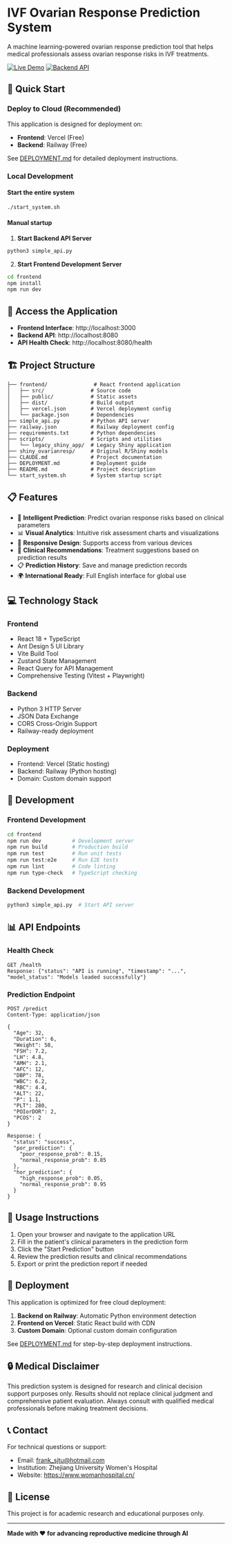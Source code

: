 # IVF Ovarian Response Prediction System

A machine learning-powered ovarian response prediction tool that helps medical professionals assess ovarian response risks in IVF treatments.

[![Live Demo](https://img.shields.io/badge/Live-Demo-brightgreen)](https://your-app.vercel.app)
[![Backend API](https://img.shields.io/badge/API-Backend-blue)](https://your-backend.railway.app)

## 🚀 Quick Start

### Deploy to Cloud (Recommended)
This application is designed for deployment on:
- **Frontend**: Vercel (Free)
- **Backend**: Railway (Free)

See [DEPLOYMENT.md](DEPLOYMENT.md) for detailed deployment instructions.

### Local Development

#### Start the entire system
```bash
./start_system.sh
```

#### Manual startup

1. **Start Backend API Server**
```bash
python3 simple_api.py
```

2. **Start Frontend Development Server**
```bash
cd frontend
npm install
npm run dev
```

## 📱 Access the Application

- **Frontend Interface**: http://localhost:3000
- **Backend API**: http://localhost:8080
- **API Health Check**: http://localhost:8080/health

## 🏗️ Project Structure

```
├── frontend/               # React frontend application
│   ├── src/               # Source code
│   ├── public/            # Static assets
│   ├── dist/              # Build output
│   ├── vercel.json        # Vercel deployment config
│   └── package.json       # Dependencies
├── simple_api.py          # Python API server
├── railway.json           # Railway deployment config
├── requirements.txt       # Python dependencies
├── scripts/               # Scripts and utilities
│   └── legacy_shiny_app/  # Legacy Shiny application
├── shiny_ovarianresp/     # Original R/Shiny models
├── CLAUDE.md              # Project documentation
├── DEPLOYMENT.md          # Deployment guide
├── README.md              # Project description
└── start_system.sh        # System startup script
```

## 📋 Features

- 🔬 **Intelligent Prediction**: Predict ovarian response risks based on clinical parameters
- 📊 **Visual Analytics**: Intuitive risk assessment charts and visualizations
- 📱 **Responsive Design**: Supports access from various devices
- 🏥 **Clinical Recommendations**: Treatment suggestions based on prediction results
- 📋 **Prediction History**: Save and manage prediction records
- 🌍 **International Ready**: Full English interface for global use

## 💻 Technology Stack

### Frontend
- React 18 + TypeScript
- Ant Design 5 UI Library
- Vite Build Tool
- Zustand State Management
- React Query for API Management
- Comprehensive Testing (Vitest + Playwright)

### Backend
- Python 3 HTTP Server
- JSON Data Exchange
- CORS Cross-Origin Support
- Railway-ready deployment

### Deployment
- Frontend: Vercel (Static hosting)
- Backend: Railway (Python hosting)
- Domain: Custom domain support

## 🔧 Development

### Frontend Development
```bash
cd frontend
npm run dev          # Development server
npm run build        # Production build
npm run test         # Run unit tests
npm run test:e2e     # Run E2E tests
npm run lint         # Code linting
npm run type-check   # TypeScript checking
```

### Backend Development
```bash
python3 simple_api.py  # Start API server
```

## 📊 API Endpoints

### Health Check
```
GET /health
Response: {"status": "API is running", "timestamp": "...", "model_status": "Models loaded successfully"}
```

### Prediction Endpoint
```
POST /predict
Content-Type: application/json

{
  "Age": 32,
  "Duration": 6,
  "Weight": 58,
  "FSH": 7.2,
  "LH": 4.8,
  "AMH": 2.1,
  "AFC": 12,
  "DBP": 78,
  "WBC": 6.2,
  "RBC": 4.4,
  "ALT": 22,
  "P": 1.1,
  "PLT": 280,
  "POIorDOR": 2,
  "PCOS": 2
}

Response: {
  "status": "success",
  "por_prediction": {
    "poor_response_prob": 0.15,
    "normal_response_prob": 0.85
  },
  "hor_prediction": {
    "high_response_prob": 0.05,
    "normal_response_prob": 0.95
  }
}
```

## 🎯 Usage Instructions

1. Open your browser and navigate to the application URL
2. Fill in the patient's clinical parameters in the prediction form
3. Click the "Start Prediction" button
4. Review the prediction results and clinical recommendations
5. Export or print the prediction report if needed

## 🚀 Deployment

This application is optimized for free cloud deployment:

1. **Backend on Railway**: Automatic Python environment detection
2. **Frontend on Vercel**: Static React build with CDN
3. **Custom Domain**: Optional custom domain configuration

See [DEPLOYMENT.md](DEPLOYMENT.md) for step-by-step deployment instructions.

## 🔒 Medical Disclaimer

This prediction system is designed for research and clinical decision support purposes only. Results should not replace clinical judgment and comprehensive patient evaluation. Always consult with qualified medical professionals before making treatment decisions.

## 📞 Contact

For technical questions or support:
- Email: frank_sjtu@hotmail.com
- Institution: Zhejiang University Women's Hospital
- Website: https://www.womanhospital.cn/

## 📄 License

This project is for academic research and educational purposes only.

---

**Made with ❤️ for advancing reproductive medicine through AI**